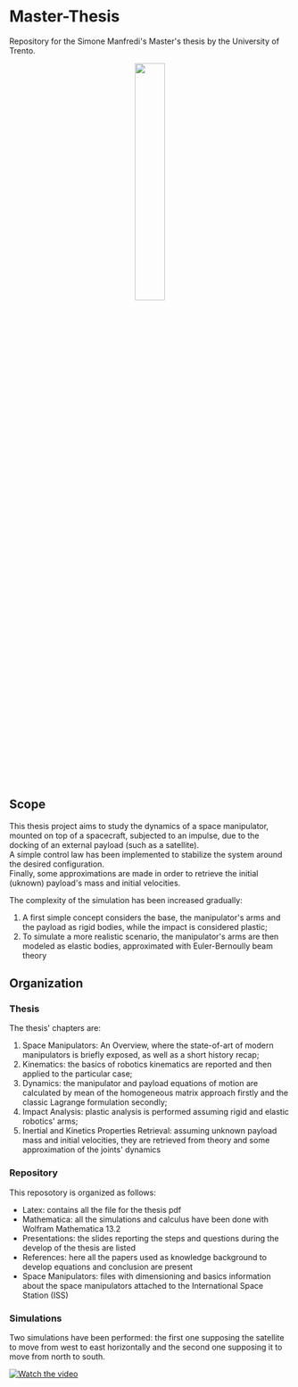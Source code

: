 # Master-Thesis
Repository for the Simone Manfredi's Master's thesis by the University of Trento.
<p align="center" width="50%">
    <img width="33%" src="https://www.nasa.gov/wp-content/uploads/2023/03/iss055e076762.jpg?w=1041">
</p>

## Scope
This thesis project aims to study the dynamics of a space manipulator, mounted on top of a spacecraft, subjected to an impulse, due to the docking of an external payload (such as a satellite).<br>
A simple control law has been implemented to stabilize the system around the desired configuration.<br>
Finally, some approximations are made in order to retrieve the initial (uknown) payload's mass and initial velocities.<br>

The complexity of the simulation has been increased gradually: 
1. A first simple concept considers the base, the manipulator's arms and the payload as rigid bodies, while the impact is considered plastic;
2. To simulate a more realistic scenario, the manipulator's arms are then modeled as elastic bodies, approximated with Euler-Bernoully beam theory

## Organization
### Thesis
The thesis' chapters are:
1. Space Manipulators: An Overview, where the state-of-art of modern manipulators is briefly exposed, as well as a short history recap;
2. Kinematics: the basics of robotics kinematics are reported and then applied to the particular case;
3. Dynamics: the manipulator and payload equations of motion are calculated by mean of the homogeneous matrix approach firstly and the classic Lagrange formulation secondly;
4. Impact Analysis: plastic analysis is performed assuming rigid and elastic robotics' arms;
5. Inertial and Kinetics Properties Retrieval: assuming unknown payload mass and initial velocities, they are retrieved from theory and some approximation of the joints' dynamics
### Repository
This reposotory is organized as follows:
- Latex: contains all the file for the thesis pdf
- Mathematica: all the simulations and calculus have been done with Wolfram Mathematica 13.2
- Presentations: the slides reporting the steps and questions during the develop of the thesis are listed
- References: here all the papers used as knowledge background to develop equations and conclusion are present
- Space Manipulators: files with dimensioning and basics information about the space manipulators attached to the International Space Station (ISS)

### Simulations
Two simulations have been performed: the first one supposing the satellite to move from west to east horizontally and the second one supposing it to move from north to south.

[![Watch the video](https://raw.githubusercontent.com/SimoManfre/Master-Thesis/main/Mathematica/thumbnail1.jpg)](https://raw.githubusercontent.com/SimoManfre/Master-Thesis/main/Mathematica/simulation_1.mp4)